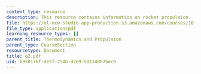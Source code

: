 ```yaml
---
content_type: resource
description: This resource contains information on rocket propulsion.
file: https://ol-ocw-studio-app-production.s3.amazonaws.com/courses/16-01-unified-engineering-i-ii-iii-iv-fall-2005-spring-2006/b950176fde5f254bd2695d134867bec0_q2.pdf
file_type: application/pdf
learning_resource_types: []
parent_title: Thermodynamics and Propulsion
parent_type: CourseSection
resourcetype: Document
title: q2.pdf
uid: b950176f-de5f-254b-d269-5d134867bec0
---
```

